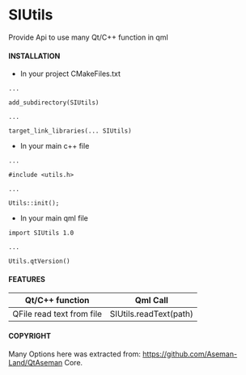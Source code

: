 # SIUtils
Provide Api to use many Qt/C++ function in qml

#### INSTALLATION

- In your project CMakeFiles.txt
```
...

add_subdirectory(SIUtils)

...

target_link_libraries(... SIUtils)

```

- In your main c++ file
```
...

#include <utils.h>

...

Utils::init();

```

- In your main qml file
```
import SIUtils 1.0

...

Utils.qtVersion()

```
#### FEATURES

| Qt/C++ function           | Qml Call                  |
| ------------------------- | ------------------------- |
| QFile read text from file | SIUtils.readText(path)    |


#### COPYRIGHT
Many Options here was extracted from: https://github.com/Aseman-Land/QtAseman Core.
